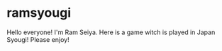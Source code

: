 # ramsyougi
Hello everyone!
I'm Ram Seiya.
Here is a game witch is played in Japan Syougi!
Please enjoy!
